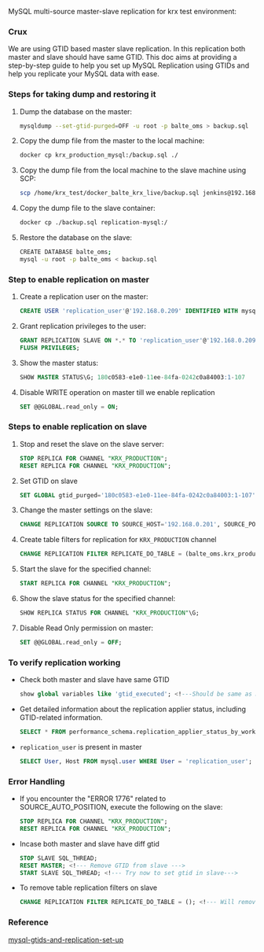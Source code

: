 MySQL multi-source master-slave replication for krx test environment:

### Crux
We are using GTID based master slave replication. In this replication both master and slave should have same GTID. This doc aims at providing a step-by-step guide to help you set up MySQL Replication using GTIDs and help you replicate your MySQL data with ease.

### Steps for taking dump and restoring it
1. Dump the database on the master:
   ```bash
   mysqldump --set-gtid-purged=OFF -u root -p balte_oms > backup.sql
   ```

2. Copy the dump file from the master to the local machine:
   ```bash
   docker cp krx_production_mysql:/backup.sql ./
   ```

3. Copy the dump file from the local machine to the slave machine using SCP:
   ```bash
   scp /home/krx_test/docker_balte_krx_live/backup.sql jenkins@192.168.0.209:/home/jenkins/infrastrengthening/mysql
   ```

4. Copy the dump file to the slave container:
   ```bash
   docker cp ./backup.sql replication-mysql:/
   ```

5. Restore the database on the slave:
   ```bash
   CREATE DATABASE balte_oms;
   mysql -u root -p balte_oms < backup.sql
   ```

### Step to enable replication on master
1. Create a replication user on the master:
   ```sql
   CREATE USER 'replication_user'@'192.168.0.209' IDENTIFIED WITH mysql_native_password BY 'password';
   ```

2. Grant replication privileges to the user:
   ```sql
   GRANT REPLICATION SLAVE ON *.* TO 'replication_user'@'192.168.0.209';
   FLUSH PRIVILEGES;
   ```

3. Show the master status:
   ```sql
   SHOW MASTER STATUS\G; 180c0583-e1e0-11ee-84fa-0242c0a84003:1-107
   ```

4. Disable WRITE operation on master till we enable replication
   ```sql
   SET @@GLOBAL.read_only = ON;
   ```

### Steps to enable replication on slave
1. Stop and reset the slave on the slave server:
   ```sql
   STOP REPLICA FOR CHANNEL "KRX_PRODUCTION";
   RESET REPLICA FOR CHANNEL "KRX_PRODUCTION";
   ```
2. Set GTID on slave
   ```sql
   SET GLOBAL gtid_purged='180c0583-e1e0-11ee-84fa-0242c0a84003:1-107';  <!---Should be same as master--->
   ```

3. Change the master settings on the slave:
   ```sql
   CHANGE REPLICATION SOURCE TO SOURCE_HOST='192.168.0.201', SOURCE_PORT=3308, SOURCE_USER='replication_user', SOURCE_PASSWORD='password', SOURCE_AUTO_POSITION=1 FOR CHANNEL "KRX_PRODUCTION";
   ```

4. Create table filters for replication for  `KRX_PRODUCTION` channel
   ```sql
   CHANGE REPLICATION FILTER REPLICATE_DO_TABLE = (balte_oms.krx_production, balte_oms.dead_trade_krx_production_total, balte_oms.dead_trade_krx_production) FOR CHANNEL "KRX_PRODUCTION";
   ```

5. Start the slave for the specified channel:
   ```sql
   START REPLICA FOR CHANNEL "KRX_PRODUCTION";
   ```

6. Show the slave status for the specified channel:
   ```sql
   SHOW REPLICA STATUS FOR CHANNEL "KRX_PRODUCTION"\G;
   ```

7. Disable Read Only permission on master:
   ```sql
   SET @@GLOBAL.read_only = OFF;
   ```

### To verify replication working

- Check both master and slave have same GTID 
   ```sql
   show global variables like 'gtid_executed'; <!---Should be same as master--->
   ```

- Get detailed information about the replication applier status, including GTID-related information.
   ```sql
   SELECT * FROM performance_schema.replication_applier_status_by_worker;
   ```
- `replication_user` is present in master
   ```sql
   SELECT User, Host FROM mysql.user WHERE User = 'replication_user';
   ```

### Error Handling
- If you encounter the "ERROR 1776" related to SOURCE_AUTO_POSITION, execute the following on the slave:
   ```sql
   STOP REPLICA FOR CHANNEL "KRX_PRODUCTION";
   RESET REPLICA FOR CHANNEL "KRX_PRODUCTION";
   ```
- Incase both master and slave have diff gtid
   ```sql
   STOP SLAVE SQL_THREAD;
   RESET MASTER; <!--- Remove GTID from slave --->
   START SLAVE SQL_THREAD; <!--- Try now to set gtid in slave--->
   ```

- To remove table replication filters on slave
   ```sql
   CHANGE REPLICATION FILTER REPLICATE_DO_TABLE = (); <!--- Will remove for all channel--->
   ```

### Reference
[mysql-gtids-and-replication-set-up](https://hevodata.com/learn/mysql-gtids-and-replication-set-up/)
